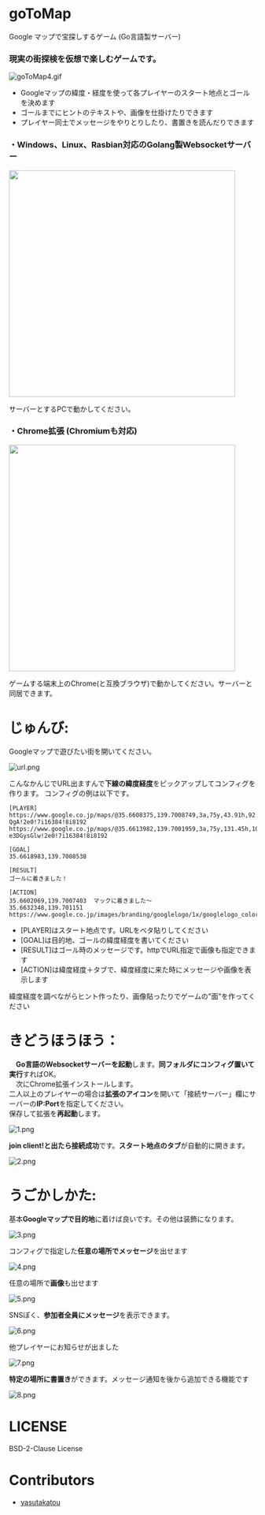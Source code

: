# goToMap
Google マップで宝探しするゲーム (Go言語製サーバー)

### 現実の街探検を仮想で楽しむゲームです。

![goToMap4.gif](https://github.com/yasutakatou/goToMap/blob/pic/goToMap.gif)

 - Googleマップの緯度・経度を使って各プレイヤーのスタート地点とゴールを決めます
 - ゴールまでにヒントのテキストや、画像を仕掛けたりできます
 - プレイヤー同士でメッセージをやりとりしたり、書置きを読んだりできます

### ・Windows、Linux、Rasbian対応のGolang製Websocketサーバー
<a href="https://github.com/yasutakatou/goToMap/releases"><img src="https://github-link-card.s3.ap-northeast-1.amazonaws.com/yasutakatou/goToMap.png" width="460px"></a>

サーバーとするPCで動かしてください。

### ・Chrome拡張 (Chromiumも対応)
<a href="https://github.com/yasutakatou/goToMapExt/releases"><img src="https://github-link-card.s3.ap-northeast-1.amazonaws.com/yasutakatou/goToMapExt.png" width="460px"></a>

ゲームする端末上のChrome(と互換ブラウザ)で動かしてください。サーバーと同居できます。

# じゅんび:

Googleマップで遊びたい街を開いてください。

![url.png](https://github.com/yasutakatou/goToMap/blob/pic/url.png)

こんなかんじでURL出ますんで**下線の緯度経度**をピックアップしてコンフィグを作ります。
コンフィグの例は以下です。

```
[PLAYER]
https://www.google.co.jp/maps/@35.6608375,139.7008749,3a,75y,43.91h,92.5t/data=!3m6!1e1!3m4!1sDrFpHa0VreQbapnpTC-QgA!2e0!7i16384!8i8192
https://www.google.co.jp/maps/@35.6613982,139.7001959,3a,75y,131.45h,104.53t/data=!3m6!1e1!3m4!1szZPFU_fUtAcf-e3DGysGlw!2e0!7i16384!8i8192

[GOAL]
35.6618983,139.7008538

[RESULT]
ゴールに着きました！

[ACTION]
35.6602069,139.7007403	マックに着きました～
35.6632348,139.701151	https://www.google.co.jp/images/branding/googlelogo/1x/googlelogo_color_272x92dp.png
```

 - [PLAYER]はスタート地点です。URLをベタ貼りしてください
 - [GOAL]は目的地、ゴールの緯度経度を書いてください
 - [RESULT]はゴール時のメッセージです。httpでURL指定で画像も指定できます
 - [ACTION]は緯度経度＋タブで、緯度経度に来た時にメッセージや画像を表示します

緯度経度を調べながらヒント作ったり、画像貼ったりでゲームの"面"を作ってください

# きどうほうほう：

　**Go言語のWebsocketサーバーを起動**します。**同フォルダにコンフィグ置いて実行**すればOK。<br>
　次にChrome拡張インストールします。<br>
 二人以上のプレイヤーの場合は**拡張のアイコン**を開いて「接続サーバー」欄にサーバーの**IP:Port**を指定してください。<br>
 保存して拡張を**再起動**します。

![1.png](https://github.com/yasutakatou/goToMap/blob/pic/1.png)

**join client!と出たら接続成功**です。**スタート地点のタブ**が自動的に開きます。

![2.png](https://github.com/yasutakatou/goToMap/blob/pic/2.png)

# うごかしかた:

基本**Googleマップで目的地**に着けば良いです。その他は装飾になります。

![3.png](https://github.com/yasutakatou/goToMap/blob/pic/3.png)

コンフィグで指定した**任意の場所でメッセージ**を出せます

![4.png](https://github.com/yasutakatou/goToMap/blob/pic/4.png)

任意の場所で**画像**も出せます

![5.png](https://github.com/yasutakatou/goToMap/blob/pic/5.png)

SNSぽく、**参加者全員にメッセージ**を表示できます。

![6.png](https://github.com/yasutakatou/goToMap/blob/pic/6.png)

他プレイヤーにお知らせが出ました

![7.png](https://github.com/yasutakatou/goToMap/blob/pic/7.png)

**特定の場所に書置き**ができます。メッセージ通知を後から追加できる機能です

![8.png](https://github.com/yasutakatou/goToMap/blob/pic/8.png)

# LICENSE

BSD-2-Clause License

# Contributors

- [yasutakatou](https://github.com/yasutakatou)
